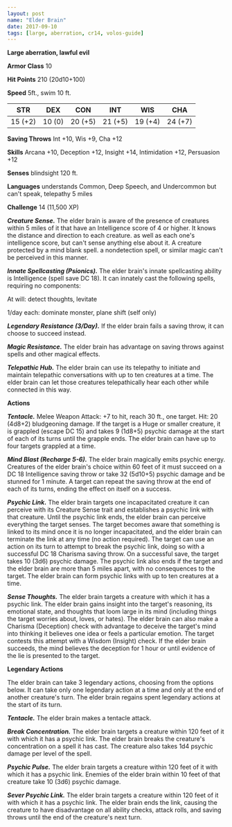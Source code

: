 ```yaml
---
layout: post
name: "Elder Brain"
date: 2017-09-10
tags: [large, aberration, cr14, volos-guide]
---
```


**Large aberration, lawful evil**

**Armor Class** 10

**Hit Points** 210 (20d10+100)

**Speed** 5ft., swim 10 ft.

|   STR   |   DEX   |   CON   |   INT   |   WIS   |   CHA   |
|:-----:|:-----:|:-----:|:-----:|:-----:|:-----:|
| 15 (+2) | 10 (0) | 20 (+5) | 21 (+5) | 19 (+4) | 24 (+7) |

**Saving Throws** Int +10, Wis +9, Cha +12

**Skills** Arcana +10, Deception +12, Insight +14, Intimidation +12, Persuasion +12

**Senses** blindsight 120 ft.

**Languages** understands Common, Deep Speech, and Undercommon but can't speak, telepathy 5 miles

**Challenge** 14 (11,500 XP)

***Creature Sense.*** The elder brain is aware of the presence of creatures within 5 miles of it that have an Intelligence score of 4 or higher. It knows the distance and direction to each creature. as well as each one's intelligence score, but can't sense anything else about it. A creature protected by a mind blank spell. a nondetection spell, or similar magic can't be perceived in this manner. 

***Innate Spellcasting (Psionics).*** The elder brain's innate spellcasting ability is Intelligence (spell save DC 18). It can innately cast the following spells, requiring no components:

At will: detect thoughts, levitate

1/day each: dominate monster, plane shift (self only)

***Legendary Resistance (3/Day).*** If the elder brain fails a saving throw, it can choose to succeed instead.

***Magic Resistance.*** The elder brain has advantage on saving throws against spells and other magical effects.

***Telepathic Hub.*** The elder brain can use its telepathy to initiate and maintain telepathic conversations with up to ten creatures at a time. The elder brain can let those creatures telepathically hear each other while connected in this way.

**Actions**

***Tentacle.*** Melee Weapon Attack: +7 to hit, reach 30 ft., one target. Hit: 20 (4d8+2) bludgeoning damage. If the target is a Huge or smaller creature, it is grappled (escape DC 15) and takes 9 (1d8+5) psychic damage at the start of each of its turns until the grapple ends. The elder brain can have up to four targets grappled at a time.

***Mind Blast (Recharge 5-6).*** The elder brain magically emits psychic energy. Creatures of the elder brain's choice within 60 feet of it must succeed on a DC 18 Intelligence saving throw or take 32 (5d10+5) psychic damage and be stunned for 1 minute. A target can repeat the saving throw at the end of each of its turns, ending the effect on itself on a success.

***Psychic Link.*** The elder brain targets one incapacitated creature it can perceive with its Creature Sense trait and establishes a psychic link with that creature. Until the psychic link ends, the elder brain can perceive everything the target senses. The target becomes aware that something is linked to its mind once it is no longer incapacitated, and the elder brain can terminate the link at any time (no action required). The target can use an action on its turn to attempt to break the psychic link, doing so with a successful DC 18 Charisma saving throw. On a successful save, the target takes 10 (3d6) psychic damage. The psychic link also ends if the target and the elder brain are more than 5 miles apart, with no consequences to the target. The elder brain can form psychic links with up to ten creatures at a time.

***Sense Thoughts.*** The elder brain targets a creature with which it has a psychic link. The elder brain gains insight into the target's reasoning, its emotional state, and thoughts that loom large in its mind (including things the target worries about, loves, or hates). The elder brain can also make a Charisma (Deception) check with advantage to deceive the target's mind into thinking it believes one idea or feels a particular emotion. The target contests this attempt with a Wisdom (Insight) check. If the elder brain succeeds, the mind believes the deception for 1 hour or until evidence of the lie is presented to the target.

**Legendary Actions**

The elder brain can take 3 legendary actions, choosing from the options below. It can take only one legendary action at a time and only at the end of another creature's turn. The elder brain regains spent legendary actions at the start of its turn.

***Tentacle.*** The elder brain makes a tentacle attack.

***Break Concentration.*** The elder brain targets a creature within 120 feet of it with which it has a psychic link. The elder brain breaks the creature's concentration on a spell it has cast. The creature also takes 1d4 psychic damage per level of the spell.

***Psychic Pulse.*** The elder brain targets a creature within 120 feet of it with which it has a psychic link. Enemies of the elder brain within 10 feet of that creature take 10 (3d6) psychic damage.

***Sever Psychic Link.*** The elder brain targets a creature within 120 feet of it with which it has a psychic link. The elder brain ends the link, causing the creature to have disadvantage on all ability checks, attack rolls, and saving throws until the end of the creature's next turn.

